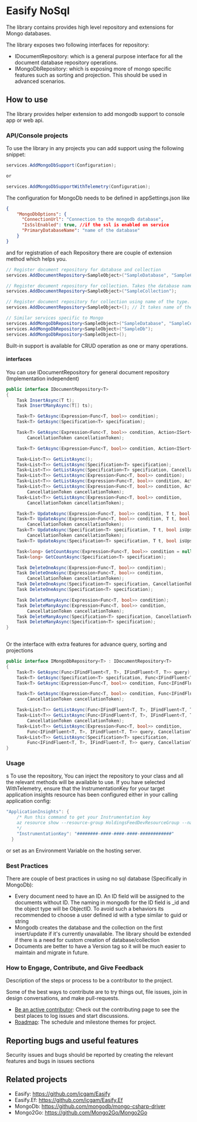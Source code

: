 # Easify NoSql

The library contains provides high level repository and extensions for Mongo databases. 

The library exposes two following interfaces for repository:
- IDocumentRepository: which is a general purpose interface for all the document database repository operations.
- IMongoDbRepository: which is exposing more of mongo specific features such as sorting and projection. This should be used in advanced scenarios.


## How to use
The library provides helper extension to add mongodb support to console app or web api.

### API/Console projects
To use the library in any projects you can add support using the following snippet:

```c#
services.AddMongoDbSupport(Configuration);

or

services.AddMongoDbSupportWithTelemetry(Configuration);
```

The configuration for MongoDb needs to be defined in appSettings.json like

```json
{
    "MongoDbOptions": {
      "ConnectionUrl": "Connection to the mongodb database",
      "IsSslEnabled": true, //if the ssl is enabled on service
      "PrimaryDatabaseName": "name of the database"
    }
}
```


and for registration of each Repository there are couple of extension method which helps you.

```c#
// Register document repository for database and collection
services.AddDocumentRepository<SampleObject>("SampleDatabase", "SampleCollection");

// Register document repository for collection. Takes the database name from PrimaryDatabaseName in configuration
services.AddDocumentRepository<SampleObject>("SampleCollection");

// Register document repository for collection using name of the type. Takes the database name from PrimaryDatabaseName in configuration
services.AddDocumentRepository<SampleObject>(); // It takes name of the database from 

// Similar services specific to Mongo
services.AddMongoDbRepository<SampleObject>("SampleDatabase", "SampleCollection");
services.AddMongoDbRepository<SampleObject>("SampleDb");
services.AddMongoDbRepository<SampleObject>(); 
```

Built-in support is available for CRUD operation as one or many operations.

#### interfaces

You can use IDocumentRepository for general document repository (Implementation independent)

```c#
public interface IDocumentRepository<T>
{
    Task InsertAsync(T t);
    Task InsertManyAsync(T[] ts);

    Task<T> GetAsync(Expression<Func<T, bool>> condition);
    Task<T> GetAsync(Specification<T> specification);

    Task<T> GetAsync(Expression<Func<T, bool>> condition, Action<ISort<T>> sortAction,
        CancellationToken cancellationToken);

    Task<T> GetAsync(Expression<Func<T, bool>> condition, Action<ISort<T>> sortAction);

    Task<List<T>> GetListAsync();
    Task<List<T>> GetListAsync(Specification<T> specification);
    Task<List<T>> GetListAsync(Specification<T> specification, CancellationToken cancellationToken);
    Task<List<T>> GetListAsync(Expression<Func<T, bool>> condition);
    Task<List<T>> GetListAsync(Expression<Func<T, bool>> condition, Action<ISort<T>> sortAction);
    Task<List<T>> GetListAsync(Expression<Func<T, bool>> condition, Action<ISort<T>> sortAction,
        CancellationToken cancellationToken);
    Task<List<T>> GetListAsync(Expression<Func<T, bool>> condition,
        CancellationToken cancellationToken);

    Task<T> UpdateAsync(Expression<Func<T, bool>> condition, T t, bool isUpsert = true);
    Task<T> UpdateAsync(Expression<Func<T, bool>> condition, T t, bool isUpsert,
        CancellationToken cancellationToken);
    Task<T> UpdateAsync(Specification<T> specification, T t, bool isUpsert,
        CancellationToken cancellationToken);
    Task<T> UpdateAsync(Specification<T> specification, T t, bool isUpsert = true);

    Task<long> GetCountAsync(Expression<Func<T, bool>> condition = null);
    Task<long> GetCountAsync(Specification<T> specification);

    Task DeleteOneAsync(Expression<Func<T, bool>> condition);
    Task DeleteOneAsync(Expression<Func<T, bool>> condition,
        CancellationToken cancellationToken);
    Task DeleteOneAsync(Specification<T> specification, CancellationToken cancellationToken);
    Task DeleteOneAsync(Specification<T> specification);

    Task DeleteManyAsync(Expression<Func<T, bool>> condition);
    Task DeleteManyAsync(Expression<Func<T, bool>> condition,
        CancellationToken cancellationToken);
    Task DeleteManyAsync(Specification<T> specification, CancellationToken cancellationToken);
    Task DeleteManyAsync(Specification<T> specification);
}
  
```

Or the interface with extra features for advance query, sorting and projections

```c#
public interface IMongoDbRepository<T> : IDocumentRepository<T>
{
    Task<T> GetAsync(Func<IFindFluent<T, T>, IFindFluent<T, T>> query);
    Task<T> GetAsync(Specification<T> specification, Func<IFindFluent<T, T>, IFindFluent<T, T>> query);
    Task<T> GetAsync(Expression<Func<T, bool>> condition, Func<IFindFluent<T, T>, IFindFluent<T, T>> query);

    Task<T> GetAsync(Expression<Func<T, bool>> condition, Func<IFindFluent<T, T>, IFindFluent<T, T>> query,
        CancellationToken cancellationToken);

    Task<List<T>> GetListAsync(Func<IFindFluent<T, T>, IFindFluent<T, T>> query);
    Task<List<T>> GetListAsync(Func<IFindFluent<T, T>, IFindFluent<T, T>> query,
        CancellationToken cancellationToken);
    Task<List<T>> GetListAsync(Expression<Func<T, bool>> condition,
        Func<IFindFluent<T, T>, IFindFluent<T, T>> query, CancellationToken cancellationToken);
    Task<List<T>> GetListAsync(Specification<T> specification,
        Func<IFindFluent<T, T>, IFindFluent<T, T>> query, CancellationToken cancellationToken);
}
```

### Usage
s
To use the repository, You can inject the repository to your class and all the relevant methods will be available to use. If you have selected WithTelemetry, ensure that the InstrumentationKey for your target application insights resource has been configured either in your calling application config: 

```c#
"ApplicationInsights": {
    /* Run this command to get your Instrumentation key
    az resource show --resource-group HoldingsFeedDevResourceGroup --name HoldingsFeedDevAppInsights --resource-type        "Microsoft.Insights/components" --query properties.InstrumentationKey
    */
    "InstrumentationKey": "########-####-####-####-############"
  }
```
or set as an Environment Variable on the hosting server.

### Best Practices

There are couple of best practices in using no sql database (Specifically in MongoDb):
- Every document need to have an ID. An ID field will be assigned to the documents without ID. The naming in mongodb for the ID field is _id and the object type will be ObjectID. 
To avoid such a behaviors its recommended to choose a user defined id with a type similar to guid or string
- Mongodb creates the database and the collection on the first insert/update if it's currently unavailable. The library should be extended if there is a need for custom creation of database/collection
- Documents are better to have a Version tag so it will be much easier to maintain and migrate in future.

### How to Engage, Contribute, and Give Feedback

Description of the steps or process to be a contributor to the project.

Some of the best ways to contribute are to try things out, file issues, join in design conversations,
and make pull-requests.

* [Be an active contributor](./docs/CONTRIBUTING.md): Check out the contributing page to see the best places to log issues and start discussions.
* [Roadmap](./docs/ROADMAP.md): The schedule and milestone themes for project.

## Reporting bugs and useful features

Security issues and bugs should be reported by creating the relevant features and bugs in issues sections

## Related projects

- Easify: https://github.com/icgam/Easify
- Easify.Ef: https://github.com/icgam/Easify.Ef
- MongoDb: https://github.com/mongodb/mongo-csharp-driver
- Mongo2Go: https://github.com/Mongo2Go/Mongo2Go
  

